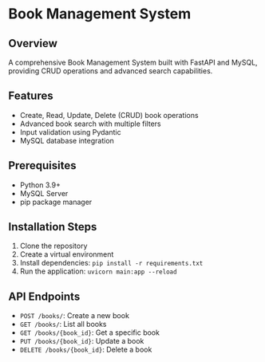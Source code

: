 # Book Management System

## Overview

A comprehensive Book Management System built with FastAPI and MySQL, providing CRUD operations and advanced search capabilities.

## Features

- Create, Read, Update, Delete (CRUD) book operations
- Advanced book search with multiple filters
- Input validation using Pydantic
- MySQL database integration

## Prerequisites

- Python 3.9+
- MySQL Server
- pip package manager

## Installation Steps

1. Clone the repository
2. Create a virtual environment
3. Install dependencies: `pip install -r requirements.txt`
4. Run the application: `uvicorn main:app --reload`

## API Endpoints

- `POST /books/`: Create a new book
- `GET /books/`: List all books
- `GET /books/{book_id}`: Get a specific book
- `PUT /books/{book_id}`: Update a book
- `DELETE /books/{book_id}`: Delete a book
